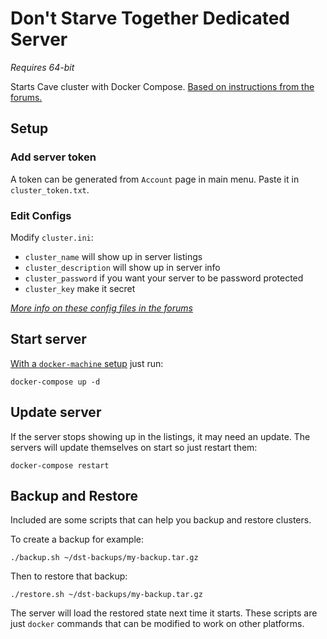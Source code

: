 

# Don't Starve Together Dedicated Server

*Requires 64-bit*

Starts Cave cluster with Docker Compose. [Based on instructions from the forums.][0]

## Setup

### Add server token

A token can be generated from `Account` page in main menu. Paste it in `cluster_token.txt`.

### Edit Configs

Modify `cluster.ini`:
* `cluster_name` will show up in server listings
* `cluster_description` will show up in server info
* `cluster_password` if you want your server to be password protected
* `cluster_key` make it secret

[*More info on these config files in the forums*][2]

## Start server

[With a `docker-machine` setup][1] just run:

    docker-compose up -d


## Update server

If the server stops showing up in the listings, it may need an update. The servers will update themselves on start so just restart them:

    docker-compose restart


## Backup and Restore

Included are some scripts that can help you backup and restore clusters.

To create a backup for example:

    ./backup.sh ~/dst-backups/my-backup.tar.gz

Then to restore that backup:

    ./restore.sh ~/dst-backups/my-backup.tar.gz

The server will load the restored state next time it starts. These scripts are just `docker` commands that can be modified to work on other platforms.

[0]: http://forums.kleientertainment.com/topic/64441-dedicated-server-quick-setup-guide-linux/
[1]: https://docs.docker.com/machine/get-started-cloud/
[2]: http://forums.kleientertainment.com/topic/64552-dedicated-server-settings-guide/

